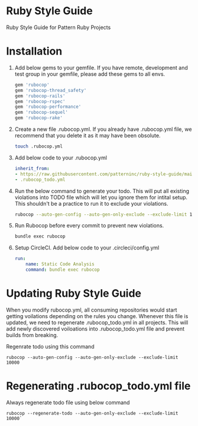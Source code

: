 # Ruby Style Guide
Ruby Style Guide for Pattern Ruby Projects

# Installation
1. Add below gems to your gemfile. If you have remote, development and test group in your gemfile, please add these gems to all envs.
    ```ruby
    gem 'rubocop'
    gem 'rubocop-thread_safety'
    gem 'rubocop-rails'
    gem 'rubocop-rspec'
    gem 'rubocop-performance'
    gem 'rubocop-sequel'
    gem 'rubocop-rake'
    ```
1. Create a new file .rubocop.yml. If you already have .rubocop.yml file, we recommend that you delete it as it may have been obsolute.
    ```bash
    touch .rubocop.yml
    ```

1. Add below code to your .rubocop.yml
    ```yaml
    inherit_from:
    - https://raw.githubusercontent.com/patterninc/ruby-style-guide/main/rubocop.yml
    - .rubocop_todo.yml
    ```

1. Run the below command to generate your todo. This will put all existing violations into TODO file which will let you ignore them for intital setup. This shouldn't be a practice to run it to exclude your violations. 
    ```bash
    rubocop --auto-gen-config --auto-gen-only-exclude --exclude-limit 10000
    ```
1. Run Rubocop before every commit to prevent new violations.
    ```bash
    bundle exec rubocop
    ```
1. Setup CircleCI. Add below code to your .circleci/config.yml
    ```yaml
    run:
        name: Static Code Analysis
        command: bundle exec rubocop
    ```
# Updating Ruby Style Guide
When you modify rubocop.yml, all consuming repositories would start getting voilations depending on the rules you change. Whenever this file is updated, we need to regenerate .rubocop_todo.yml in all projects. This will add newly discovered voiloations into .rubocop_todo.yml file and prevent builds from breaking.

Regenrate todo using this command
```
rubocop --auto-gen-config --auto-gen-only-exclude --exclude-limit 10000
```

# Regenerating .rubocop_todo.yml file
Always regenerate todo file using below command
```
rubocop --regenerate-todo --auto-gen-only-exclude --exclude-limit 10000`
```